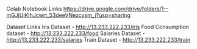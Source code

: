 Colab Notebook Links
https://drive.google.com/drive/folders/1--mGJjUiKIhJcwrt_53deeVNezcysm_j?usp=sharing 

Dataset Links
Iris Dataset - http://13.233.222.233/iris
Food Consumption dataset - http://13.233.222.233/food
Salaries Dataset - http://13.233.222.233/salaries
Train Dataset - http://13.233.222.233/train

